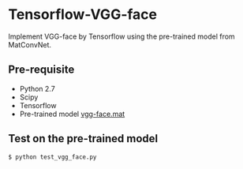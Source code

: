 # Tensorflow-VGG-face
Implement VGG-face by Tensorflow using the pre-trained model from MatConvNet.

## Pre-requisite
* Python 2.7
* Scipy
* Tensorflow
* Pre-trained model [vgg-face.mat](http://www.vlfeat.org/matconvnet/models/vgg-face.mat)

## Test on the pre-trained model
```
$ python test_vgg_face.py
```

## 
